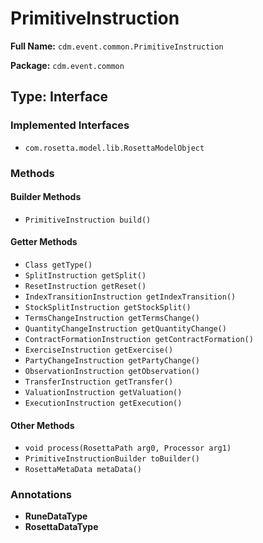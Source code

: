 # PrimitiveInstruction

**Full Name:** `cdm.event.common.PrimitiveInstruction`

**Package:** `cdm.event.common`

## Type: Interface

### Implemented Interfaces

- `com.rosetta.model.lib.RosettaModelObject`

### Methods

#### Builder Methods

- `PrimitiveInstruction build()`

#### Getter Methods

- `Class getType()`
- `SplitInstruction getSplit()`
- `ResetInstruction getReset()`
- `IndexTransitionInstruction getIndexTransition()`
- `StockSplitInstruction getStockSplit()`
- `TermsChangeInstruction getTermsChange()`
- `QuantityChangeInstruction getQuantityChange()`
- `ContractFormationInstruction getContractFormation()`
- `ExerciseInstruction getExercise()`
- `PartyChangeInstruction getPartyChange()`
- `ObservationInstruction getObservation()`
- `TransferInstruction getTransfer()`
- `ValuationInstruction getValuation()`
- `ExecutionInstruction getExecution()`

#### Other Methods

- `void process(RosettaPath arg0, Processor arg1)`
- `PrimitiveInstructionBuilder toBuilder()`
- `RosettaMetaData metaData()`

### Annotations

- **RuneDataType**
- **RosettaDataType**

